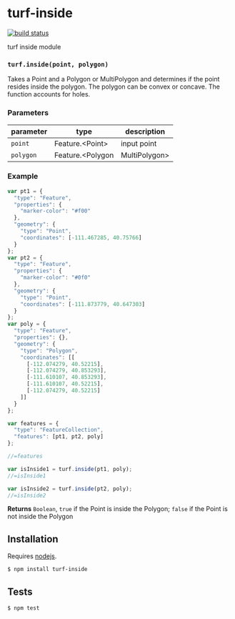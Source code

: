 # turf-inside

[![build status](https://secure.travis-ci.org/Turfjs/turf-inside.png)](http://travis-ci.org/Turfjs/turf-inside)

turf inside module


### `turf.inside(point, polygon)`

Takes a Point and a Polygon or MultiPolygon and determines if the point resides inside the polygon. The polygon can
be convex or concave. The function accounts for holes.


### Parameters

| parameter | type                              | description                   |
| --------- | --------------------------------- | ----------------------------- |
| `point`   | Feature\.\<Point\>                | input point                   |
| `polygon` | Feature\.\<Polygon|MultiPolygon\> | input polygon or multipolygon |


### Example

```js
var pt1 = {
  "type": "Feature",
  "properties": {
    "marker-color": "#f00"
  },
  "geometry": {
    "type": "Point",
    "coordinates": [-111.467285, 40.75766]
  }
};
var pt2 = {
  "type": "Feature",
  "properties": {
    "marker-color": "#0f0"
  },
  "geometry": {
    "type": "Point",
    "coordinates": [-111.873779, 40.647303]
  }
};
var poly = {
  "type": "Feature",
  "properties": {},
  "geometry": {
    "type": "Polygon",
    "coordinates": [[
      [-112.074279, 40.52215],
      [-112.074279, 40.853293],
      [-111.610107, 40.853293],
      [-111.610107, 40.52215],
      [-112.074279, 40.52215]
    ]]
  }
};

var features = {
  "type": "FeatureCollection",
  "features": [pt1, pt2, poly]
};

//=features

var isInside1 = turf.inside(pt1, poly);
//=isInside1

var isInside2 = turf.inside(pt2, poly);
//=isInside2
```


**Returns** `Boolean`, `true` if the Point is inside the Polygon; `false` if the Point is not inside the Polygon

## Installation

Requires [nodejs](http://nodejs.org/).

```sh
$ npm install turf-inside
```

## Tests

```sh
$ npm test
```


